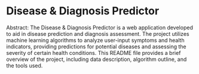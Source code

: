 # Disease & Diagnosis Predictor
Abstract:
The Disease & Diagnosis Predictor is a web application developed to aid in disease prediction and diagnosis assessment. The project utilizes machine learning algorithms to analyze user-input symptoms and health indicators, providing predictions for potential diseases and assessing the severity of certain health conditions. This README file provides a brief overview of the project, including data description, algorithm outline, and the tools used.
